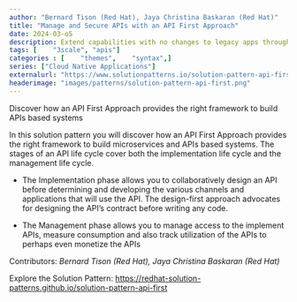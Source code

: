 ```yaml
---
author: "Bernard Tison (Red Hat), Jaya Christina Baskaran (Red Hat)"
title: "Manage and Secure APIs with an API First Approach"
date: 2024-03-o5
description: Extend capabilities with no changes to legacy apps through data integration and cause no impact to the existing stack
tags: [    "3scale", "apis"]
categories : [    "themes",    "syntax",]
series: ["Cloud Native Applications"]
externalurl: "https://www.solutionpatterns.io/solution-pattern-api-first"
headerimage: "images/patterns/solution-pattern-api-first.png"
---
```






Discover how an API First Approach provides the right framework to build APIs based systems

<!--more-->

In this solution pattern you will discover how an API First Approach provides the right framework to build microservices and APIs based systems. The stages of an API life cycle cover both the implementation life cycle and the management life cycle.

* The Implementation phase allows you to collaboratively design an API before determining and developing the various channels and applications that will use the API. The design-first approach advocates for designing the API’s contract before writing any code.

* The Management phase allows you to manage access to the implement APIs, measure consumption and also track utilization of the APIs to perhaps even monetize the APIs



Contributors: _Bernard Tison (Red Hat), Jaya Christina Baskaran (Red Hat)_

Explore the Solution Pattern: https://redhat-solution-patterns.github.io/solution-pattern-api-first